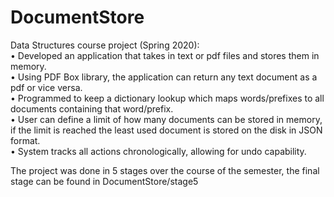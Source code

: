 # DocumentStore

Data Structures course project (Spring 2020):  
• Developed an application that takes in text or pdf files and stores them in memory.  
• Using PDF Box library, the application can return any text document as a pdf or vice versa.  
• Programmed to keep a dictionary lookup which maps words/prefixes to all documents containing that word/prefix.  
• User can define a limit of how many documents can be stored in memory, if the limit is reached the least used document is stored on the disk in JSON format.   
• System tracks all actions chronologically, allowing for undo capability.  

The project was done in 5 stages over the course of the semester, the final stage can be found in DocumentStore/stage5
